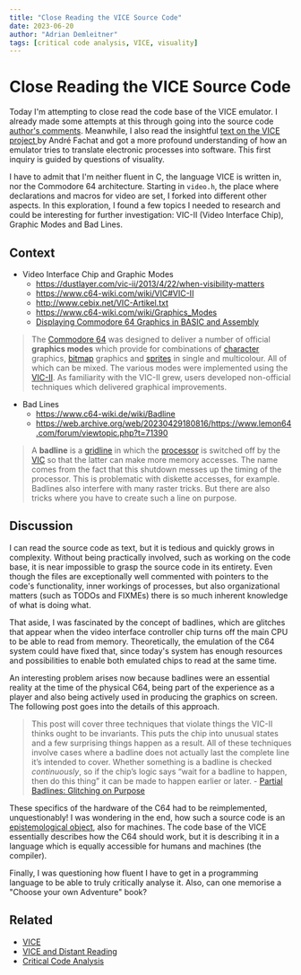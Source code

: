 ```yaml
---
title: "Close Reading the VICE Source Code"
date: 2023-06-20
author: "Adrian Demleitner"
tags: [critical code analysis, VICE, visuality]
---
```

# Close Reading the VICE Source Code
Today I'm attempting to close read the code base of the VICE emulator. I already made some attempts at this through going into the source code [author's comments](notes/VICE%20and%20Distant%20Reading.md#2023-05-24). Meanwhile, I also read the insightful [text on the VICE project ](literature/holtgenShiftRestoreEscapeRetrocomputingUnd2014.md) by André Fachat and got a more profound understanding of how an emulator tries to translate electronic processes into software. This first inquiry is guided by questions of visuality. 

I have to admit that I'm neither fluent in C, the language VICE is written in, nor the Commodore 64 architecture. Starting in `video.h`, the place where declarations and macros for video are set, I forked into different other aspects. In this exploration, I found a few topics I needed to research and could be interesting for further investigation: VIC-II (Video Interface Chip), Graphic Modes and Bad Lines.

## Context
- Video Interface Chip and Graphic Modes
	- https://dustlayer.com/vic-ii/2013/4/22/when-visibility-matters
	- https://www.c64-wiki.com/wiki/VIC#VIC-II
	- http://www.cebix.net/VIC-Artikel.txt
	- https://www.c64-wiki.com/wiki/Graphics_Modes
	- [Displaying Commodore 64 Graphics in BASIC and Assembly](https://www.youtube.com/watch?v=KWydVEX0n3g)

> The [Commodore 64](https://www.c64-wiki.com/wiki/Commodore_64 "Commodore 64") was designed to deliver a number of official **graphics modes** which provide for combinations of [character](https://www.c64-wiki.com/wiki/character "character") graphics, [bitmap](https://www.c64-wiki.com/index.php?title=bitmap&action=edit&redlink=1 "bitmap (page does not exist)") graphics and [sprites](https://www.c64-wiki.com/wiki/sprite "sprite") in single and multicolour. All of which can be mixed. The various modes were implemented using the [VIC-II](https://www.c64-wiki.com/wiki/VIC-II "VIC-II"). As familiarity with the VIC-II grew, users developed non-official techniques which delivered graphical improvements.

- Bad Lines
	- https://www.c64-wiki.de/wiki/Badline
	- https://web.archive.org/web/20230429180816/https://www.lemon64.com/forum/viewtopic.php?t=71390

> A **badline** is a [gridline](https://www.c64-wiki.de/wiki/Rasterzeile "gridline") in which the [processor](https://www.c64-wiki.de/wiki/Prozessor "processor") is switched off by the [VIC](https://www.c64-wiki.de/wiki/VIC "VIC") so that the latter can make more memory accesses. The name comes from the fact that this shutdown messes up the timing of the processor. This is problematic with diskette accesses, for example. Badlines also interfere with many raster tricks. But there are also tricks where you have to create such a line on purpose.

## Discussion
I can read the source code as text, but it is tedious and quickly grows in complexity. Without being practically involved, such as working on the code base, it is near impossible to grasp the source code in its entirety. Even though the files are exceptionally well commented with pointers to the code's functionality, inner workings of processes, but also organizational matters (such as TODOs and FIXMEs) there is so much inherent knowledge of what is doing what.

That aside, I was fascinated by the concept of badlines, which are glitches that appear when the video interface controller chip turns off the main CPU to be able to read from memory. Theoretically, the emulation of the C64 system could have fixed that, since today's system has enough resources and possibilities to enable both emulated chips to read at the same time.

An interesting problem arises now because badlines were an essential reality at the time of the physical C64, being part of the experience as a player and also being actively used in producing the graphics on screen. The following post goes into the details of this approach.

> This post will cover three techniques that violate things the VIC-II thinks ought to be invariants. This puts the chip into unusual states and a few surprising things happen as a result. All of these techniques involve cases where a badline does not actually last the complete line it’s intended to cover. Whether something is a badline is checked _continuously_, so if the chip’s logic says “wait for a badline to happen, then do this thing” it can be made to happen earlier or later. - [Partial Badlines: Glitching on Purpose](https://bumbershootsoft.wordpress.com/2015/10/18/partial-badlines-glitching-on-purpose/)

These specifics of the hardware of the C64 had to be reimplemented, unquestionably! I was wondering in the end, how such a source code is an [epistemological object](literature/hoeltgenOPENHISTORY2020.md), also for machines. The code base of the VICE essentially describes how the C64 should work, but it is describing it in a language which is equally accessible for humans and machines (the compiler).

Finally, I was questioning how fluent I have to get in a programming language to be able to truly critically analyse it. Also, can one memorise a "Choose your own Adventure" book?

## Related
- [VICE](notes/VICE.md)
- [VICE and Distant Reading](notes/VICE%20and%20Distant%20Reading.md)
- [Critical Code Analysis](notes/Critical%20Code%20Analysis.md)